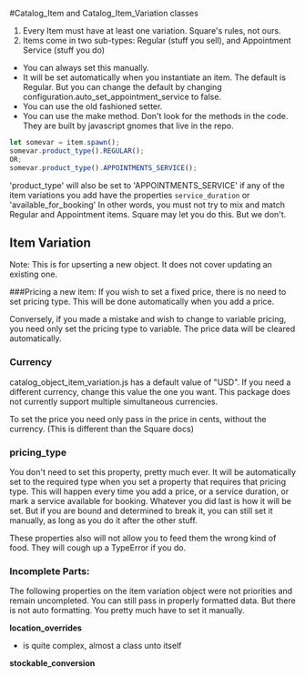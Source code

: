 #Catalog_Item and Catalog_Item_Variation classes

1. Every Item must have at least one variation. Square's rules, not ours.
2. Items come in two sub-types: Regular (stuff you sell), and Appointment Service (stuff you do)

- You can always set this manually.
- It will be set automatically when you instantiate an item. The default is Regular. But you can change
  the default by changing configuration.auto_set_appointment_service to false.
- You can use the old fashioned setter.
- You can use the make method. Don't look for the methods in the code. They are built by javascript gnomes that live in the repo.

```js
let somevar = item.spawn();
somevar.product_type().REGULAR();
OR;
somevar.product_type().APPOINTMENTS_SERVICE();
```

'product_type' will also be set to 'APPOINTMENTS_SERVICE' if any of the item variations you add have the properties `service_duration` or 'available_for_booking'
In other words, you must not try to mix and match Regular and Appointment items. Square may let you do this. But we don't.

## Item Variation

Note: This is for upserting a new object. It does not cover updating an existing one.

###Pricing a new item:
If you wish to set a fixed price, there is no need to set pricing type. This will be done automatically
when you add a price.

Conversely, if you made a mistake and wish to change to variable pricing, you need only set the pricing type to variable. The price data will be
cleared automatically.

### Currency

catalog_object_item_variation.js has a default value of "USD". If you need a different currency, change this value the one you want.
This package does not currently support multiple simultaneous currencies.

To set the price you need only pass in the price in cents, without the currency. (This is different than the Square docs)

### pricing_type

You don't need to set this property, pretty much ever. It will be automatically set to the required
type when you set a property that requires that pricing type. This will happen every time
you add a price, or a service duration, or mark a service available for booking. Whatever you
did last is how it will be set. But if you are bound and determined to break it, you can still
set it manually, as long as you do it after the other stuff.

These properties also will not allow you to feed them the wrong kind of food. They will cough up
a TypeError if you do.

### Incomplete Parts:

The following properties on the item variation object were not priorities and remain
uncompleted. You can still pass in properly formatted data. But there is not auto formatting.
You pretty much have to set it manually.

**location_overrides**

- is quite complex, almost a class unto itself

**stockable_conversion**
